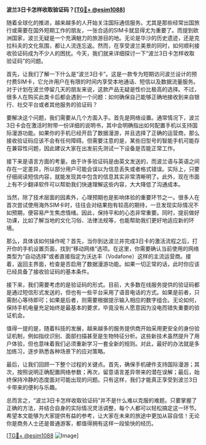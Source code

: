 **波兰3日卡怎样收取验证码？[[TG💪+ @esim1088](https://t.me/s/esim1088)]**

随着全球化的推进，越来越多的人开始关注国际通信服务。尤其是那些经常出国旅行或需要在国外短期工作的朋友，一张合适的SIM卡就显得尤为重要了。而提到欧洲国家，波兰无疑是一个充满魅力的旅游目的地。无论是华沙的历史遗迹，还是克拉科夫的文化氛围，都让人流连忘返。然而，在享受波兰美景的同时，如何顺利接收验证码成为不少人的困扰。今天，我们就来详细探讨一下“波兰3日卡怎样收取验证码”的问题。

首先，让我们了解一下什么是“波兰3日卡”。这是一款专为短期访问波兰设计的预付费SIM卡，它允许用户在有限的时间内享受本地通话、短信以及数据流量服务。对于计划在波兰停留几天的朋友来说，这款产品无疑是性价比极高的选择。不过，很多人在购买此类卡后都会遇到一个问题：如何确保自己能够正确地接收到来自银行、社交平台或者其他服务的验证码？

要解决这个问题，我们需要从几个方面入手。首先是网络设置。通常情况下，波兰3日卡会在激活时附带一份详细的说明书，其中会明确指出如何配置手机以支持国际漫游功能。如果你的手机已经开启了数据漫游，并且选择了正确的运营商，那么接收验证码应该不会有任何障碍。但需要注意的是，某些旧型号的智能手机可能存在兼容性问题，因此建议大家在出发前先测试一下设备是否能正常工作。

接下来是语言方面的考量。由于许多验证码是由英文发送的，而波兰语与英语之间存在一定差异，所以部分用户可能会误以为信息丢失或者格式错误。实际上，只要仔细阅读短信内容，就能发现其中包含的信息其实非常清晰明了。此外，现在市面上有不少翻译软件可以帮助我们快速理解这些内容，大大降低了沟通成本。

当然，除了技术层面的因素外，心理预期也是影响体验的重要环节之一。很多人在首次尝试使用海外SIM卡时，往往会对结果抱有较高的期待，一旦发现实际情况不如预期，便容易产生焦虑情绪。因此，保持平和的心态非常重要。同时，提前做好功课，比如了解当地的文化习俗、法律法规等，也能帮助我们更好地适应新的环境。

那么，具体该如何操作呢？首先，当你到达波兰并完成3日卡的激活流程之后，打开你的手机设置页面，找到“移动网络”选项。在这里，你需要确认当前使用的网络类型为“自动选择”或者直接指定为沃达丰（Vodafone）这样的主流运营商。接着，返回主界面，检查是否启用了数据漫游功能。如果一切正常的话，此时你应该已经具备了接收验证码的基本条件。

接下来，我们需要考虑的是验证码的形式。目前，大多数在线服务提供的验证码都是通过短信形式发送的，但也有一些平台采用了语音电话的方式。如果是前者，只需耐心等待即可；如果是后者，则需要根据提示输入相应的数字组合。无论如何，保持手机电量充足始终是最基本的要求，毕竟没有人愿意因为没电而错失重要的验证机会。

值得一提的是，随着科技的发展，越来越多的服务提供商开始采用更安全的身份验证机制，例如指纹识别、面部扫描甚至是生物特征分析。这些新技术虽然提升了用户体验，但也意味着我们必须重新学习一套全新的规则。对此，最好的办法就是多加练习，逐步熟悉各种场景下的应对策略。

最后，让我们回顾一下整个过程的关键点。首先，确保手机硬件支持国际漫游；其次，按照说明正确配置网络参数；再次，留意语言差异带来的潜在误解；最后，始终保持冷静的态度面对可能出现的问题。只有这样，我们才能真正享受到波兰3日卡带来的便利与乐趣。

总而言之，“波兰3日卡怎样收取验证码”并不是什么难以克服的难题。只要掌握了正确的方法，并结合自身的实际情况灵活调整，每个人都可以轻松搞定这一环节。希望本文能够为大家提供有益的参考，让大家在未来的旅途中更加从容自信！无论你是商务人士还是普通游客，都值得拥有这样一段愉快的经历。

[[TG💪+ @esim1088](https://t.me/s/esim1088) ![Image](https://i.postimg.cc/4NQfJmqS/Snipaste-2025-05-13-00-14-12.png)]
